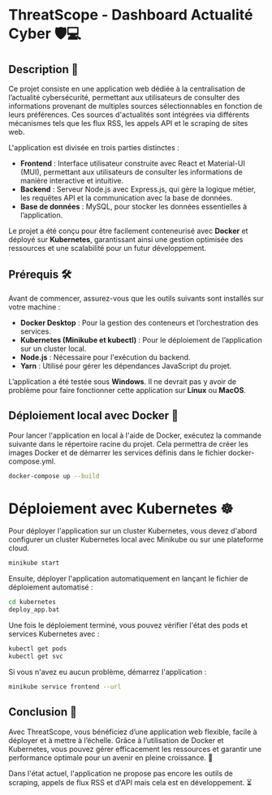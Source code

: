 # ThreatScope - Dashboard Actualité Cyber 🛡️💻

## Description 📜

Ce projet consiste en une application web dédiée à la centralisation de l’actualité cybersécurité, permettant aux utilisateurs de consulter des informations provenant de multiples sources sélectionnables en fonction de leurs préférences. Ces sources d'actualités sont intégrées via différents mécanismes tels que les flux RSS, les appels API et le scraping de sites web.

L'application est divisée en trois parties distinctes :

- **Frontend** : Interface utilisateur construite avec React et Material-UI (MUI), permettant aux utilisateurs de consulter les informations de manière interactive et intuitive.
- **Backend** : Serveur Node.js avec Express.js, qui gère la logique métier, les requêtes API et la communication avec la base de données.
- **Base de données** : MySQL, pour stocker les données essentielles à l’application.

Le projet a été conçu pour être facilement conteneurisé avec **Docker** et déployé sur **Kubernetes**, garantissant ainsi une gestion optimisée des ressources et une scalabilité pour un futur développement.

## Prérequis 🛠️

Avant de commencer, assurez-vous que les outils suivants sont installés sur votre machine :

- **Docker Desktop** : Pour la gestion des conteneurs et l’orchestration des services.
- **Kubernetes (Minikube et kubectl)** : Pour le déploiement de l’application sur un cluster local.
- **Node.js** : Nécessaire pour l'exécution du backend.
- **Yarn** : Utilisé pour gérer les dépendances JavaScript du projet.

L’application a été testée sous **Windows**. Il ne devrait pas y avoir de problème pour faire fonctionner cette application sur **Linux** ou **MacOS**.

## Déploiement local avec Docker 🐳

Pour lancer l'application en local à l'aide de Docker, exécutez la commande suivante dans le répertoire racine du projet. Cela permettra de créer les images Docker et de démarrer les services définis dans le fichier docker-compose.yml.

```bash
docker-compose up --build
```

# Déploiement avec Kubernetes ☸️

Pour déployer l'application sur un cluster Kubernetes, vous devez d'abord configurer un cluster Kubernetes local avec Minikube ou sur une plateforme cloud.
```bash
minikube start
```

Ensuite, déployer l'application automatiquement en lançant le fichier de déploiement automatisé :
```bash
cd kubernetes
deploy_app.bat
```

Une fois le déploiement terminé, vous pouvez vérifier l'état des pods et services Kubernetes avec : 
```bash
kubectl get pods
kubectl get svc
```

Si vous n'avez eu aucun problème, démarrez l'application :
```bash
minikube service frontend --url
```

## Conclusion 🎯
Avec ThreatScope, vous bénéficiez d’une application web flexible, facile à déployer et à mettre à l’échelle. Grâce à l’utilisation de Docker et Kubernetes, vous pouvez gérer efficacement les ressources et garantir une performance optimale pour un avenir en pleine croissance. 🚀

Dans l'état actuel, l'application ne propose pas encore les outils de scraping, appels de flux RSS et d'API mais cela est en développement. ⏳
